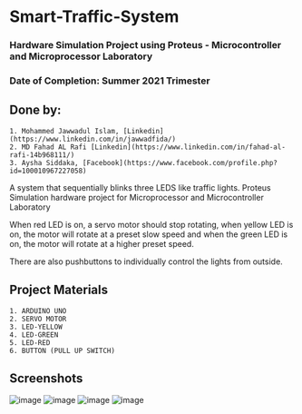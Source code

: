 # Smart-Traffic-System

### Hardware Simulation Project using Proteus - Microcontroller and Microprocessor Laboratory
### Date of Completion: Summer 2021 Trimester

## Done by:
    1. Mohammed Jawwadul Islam, [Linkedin](https://www.linkedin.com/in/jawwadfida/)
    2. MD Fahad AL Rafi [Linkedin](https://www.linkedin.com/in/fahad-al-rafi-14b968111/)
    3. Aysha Siddaka, [Facebook](https://www.facebook.com/profile.php?id=100010967227058)

A system that sequentially blinks three LEDS like traffic lights. Proteus Simulation hardware project for Microprocessor and Microcontroller Laboratory

When red LED is on, a servo motor should stop rotating, when yellow LED is on, the motor will rotate at a preset slow speed and when the green LED is on, the motor will rotate at a higher preset speed. 

There are also pushbuttons to individually control the lights from outside.

## Project Materials
    1. ARDUINO UNO
    2. SERVO MOTOR
    3. LED-YELLOW
    4. LED-GREEN
    5. LED-RED
    6. BUTTON (PULL UP SWITCH)

## Screenshots

![image](https://user-images.githubusercontent.com/64092765/136560789-753ec599-cd71-47ae-b096-557a7f3d3f7f.png)
![image](https://user-images.githubusercontent.com/64092765/136560827-5eb96d3c-9dd3-4057-8f77-5dcc3246d45a.png)
![image](https://user-images.githubusercontent.com/64092765/136560836-5fec953d-c908-4d7f-969f-9acb1cca5d65.png)
![image](https://user-images.githubusercontent.com/64092765/136560844-b06959a4-8bdd-4f08-83a4-5ed0c857b624.png)
